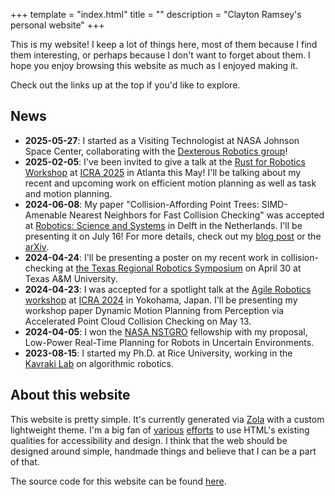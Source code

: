 +++
template = "index.html"
title = ""
description = "Clayton Ramsey's personal website"
+++

This is my website! I keep a lot of things here, most of them because I find them interesting, or perhaps
because I don't want to forget about them. I hope you enjoy browsing this website as much as I enjoyed making
it.

Check out the links up at the top if you'd like to explore.

## News

- **2025-05-27**: I started as a Visiting Technologist at NASA Johnson Space Center, collaborating with the
  [Dexterous Robotics group](https://www.nasa.gov/software-robotics-and-simulation-division/robotic-systems-technology-branch/)!
- **2025-02-05**: I've been invited to give a talk at the [Rust for Robotics Workshop](https://sites.google.com/view/r4rworkshop) at [ICRA 2025](https://2025.ieee-icra.org/) in Atlanta this May!
  I'll be talking about my recent and upcoming work on efficient motion planning as well as task and motion planning.
- **2024-06-08**: My paper "Collision-Affording Point Trees:
  SIMD-Amenable Nearest Neighbors for Fast Collision Checking" was
  accepted at [Robotics: Science and
  Systems](https://roboticsconference.org) in Delft in the
  Netherlands. I'll be presenting it on July 16! For more details,
  check out my [blog post](/blog/captree) or the
  [arXiv](https://arxiv.org/abs/2406.02807).
- **2024-04-24**: I'll be presenting a poster on my recent work in
  collision-checking at [the Texas Regional Robotics
  Symposium](https://teros-texas.github.io/) on April 30 at Texas A&M
  University.
- **2024-04-23**: I was accepted for a spotlight talk at the [Agile
  Robotics
  workshop](https://agile-robotics-workshop.github.io/icra2024/) at
  [ICRA 2024](https://2024.ieee-icra.org/) in Yokohama, Japan. I'll
  be presenting my workshop paper Dynamic Motion Planning from
  Perception via Accelerated Point Cloud Collision Checking on May 13.
- **2024-04-05**: I won the [NASA
  NSTGRO](https://www.nasa.gov/nasa-space-technology-graduate-research-opportunities-nstgro/)
  fellowship with my proposal, Low-Power Real-Time Planning for Robots
  in Uncertain Environments.
- **2023-08-15**: I started my Ph.D. at Rice University, working in
  the [Kavraki Lab](https://www.kavrakilab.org/) on algorithmic
  robotics.

## About this website

This website is pretty simple.
It's currently generated via [Zola](https://www.getzola.org/) with a custom lightweight theme.
I'm a big fan of [various](http://motherfuckingwebsite.com)
[efforts](http://bettermotherfuckingwebsite.com) to use HTML's existing
qualities for accessibility and design. I think that the web should be
designed around simple, handmade things and believe that I can be a part
of that.

The source code for this website can be found
[here](https://github.com/claytonwramsey/www).
